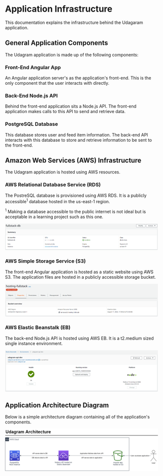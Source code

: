 # Application Infrastructure
This documentation explains the infrastructure behind the Udagaram application.

## General Application Components
The Udagram application is made up of the following components:

### Front-End Angular App
An Angular application server's as the application's front-end. This is the only component that the user interacts with directly.

### Back-End Node.js API
Behind the front-end application sits a Node.js API. The front-end application makes calls to this API to send and retrieve data.

### PostgreSQL Database
This database stores user and feed item information. The back-end API interacts with this database to store and retrieve information to be sent to the front-end.

## Amazon Web Services (AWS) Infrastructure
The Udagram application is hosted using AWS resources.

### AWS Relational Database Service (RDS)
The PostreSQL database is provisioned using AWS RDS. It is a publicly accessible<sup>1</sup> database hosted in the us-east-1 region.

<sup>1</sup> Making a database accessible to the public internet is not ideal but is acceptable in a learning project such as this one.

![RDS](./screenshots/aws/rds-screenshot.png)

### AWS Simple Storage Service (S3)
The front-end Angular application is hosted as a static website using AWS S3. The application files are hosted in a publicly accessible storage bucket.

![S3](./screenshots/aws/s3-screenshot.png)

### AWS Elastic Beanstalk (EB)
The back-end Node.js API is hosted using AWS EB. It is a t2.medium sized single instance environment.

![EB](./screenshots/aws/eb-screenshot.png)

## Application Architecture Diagram
Below is a simple architecture diagram containing all of the application's components.

![Architecture Diagram](./diagrams/udagram_architecture.png)